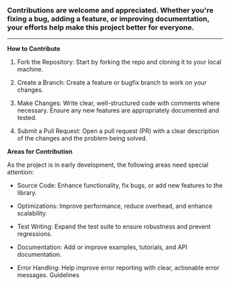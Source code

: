 ### Contributions are welcome and appreciated. Whether you're fixing a bug, adding a feature, or improving documentation, your efforts help make this project better for everyone.

----

**How to Contribute**

1. Fork the Repository: Start by forking the repo and cloning it to your local machine.

2. Create a Branch: Create a feature or bugfix branch to work on your changes.

3. Make Changes: Write clear, well-structured code with comments where necessary. Ensure any new features are appropriately documented and tested.

4. Submit a Pull Request: Open a pull request (PR) with a clear description of the changes and the problem being solved.

**Areas for Contribution**

As the project is in early development, the following areas need special attention:

- Source Code: Enhance functionality, fix bugs, or add new features to the library.

- Optimizations: Improve performance, reduce overhead, and enhance scalability.

- Test Writing: Expand the test suite to ensure robustness and prevent regressions.

- Documentation: Add or improve examples, tutorials, and API documentation.

- Error Handling: Help improve error reporting with clear, actionable error messages. Guidelines
